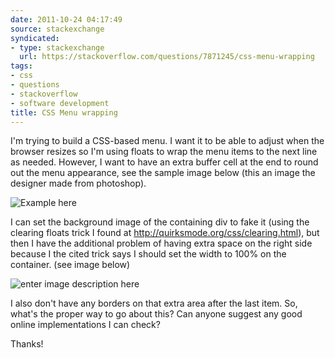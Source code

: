 ```yaml
---
date: 2011-10-24 04:17:49
source: stackexchange
syndicated:
- type: stackexchange
  url: https://stackoverflow.com/questions/7871245/css-menu-wrapping
tags:
- css
- questions
- stackoverflow
- software development
title: CSS Menu wrapping
---
```


I'm trying to build a CSS-based menu. I want it to be able to adjust when the browser resizes so I'm using floats to wrap the menu items to the next line as needed. However, I want to have an extra buffer cell at the end to round out the menu appearance, see the sample image below (this an image the designer made from photoshop). 

![Example here][1]


I can set the background image of the containing div to fake it (using the clearing floats trick I found at http://quirksmode.org/css/clearing.html), but then I have the additional problem of having extra space on the right side because I the cited trick says I should set the width to 100% on the container. (see image below)

![enter image description here][2]

I also don't have any borders on that extra area after the last item. So, what's the proper way to go about this? Can anyone suggest any good online implementations I can check?

Thanks!

  [1]: http://i.stack.imgur.com/yWkZj.png
  [2]: http://i.stack.imgur.com/1LKIQ.png